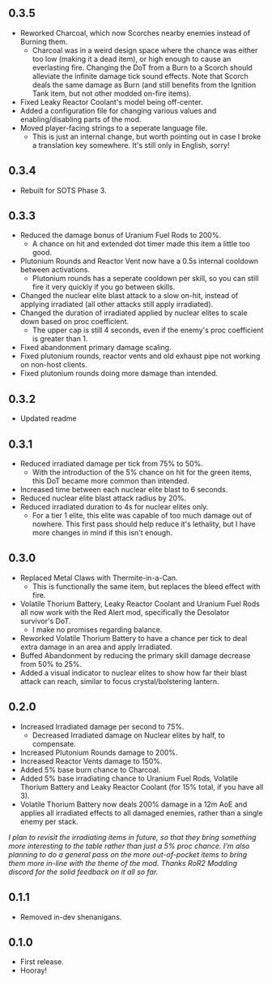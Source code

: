 ## 0.3.5
- Reworked Charcoal, which now Scorches nearby enemies instead of Burning them.
    - Charcoal was in a weird design space where the chance was either too low (making it a dead item), or high enough to cause an everlasting fire. Changing the DoT from a Burn to a Scorch should alleviate the infinite damage tick sound effects. Note that Scorch deals the same damage as Burn (and still benefits from the Ignition Tank item, but not other modded on-fire items).
- Fixed Leaky Reactor Coolant's model being off-center.
- Added a configuration file for changing various values and enabling/disabling parts of the mod.
- Moved player-facing strings to a seperate language file.
    - This is just an internal change, but worth pointing out in case I broke a translation key somewhere. It's still only in English, sorry!

## 0.3.4
- Rebuilt for SOTS Phase 3.

## 0.3.3
- Reduced the damage bonus of Uranium Fuel Rods to 200%.
	- A chance on hit and extended dot timer made this item a little too good.
- Plutonium Rounds and Reactor Vent now have a 0.5s internal cooldown between activations.
	- Plutonium rounds has a seperate cooldown per skill, so you can still fire it very quickly if you go between skills.
- Changed the nuclear elite blast attack to a slow on-hit, instead of applying irradiated (all other attacks still apply irradiated).
- Changed the duration of irradiated applied by nuclear elites to scale down based on proc coefficient.
	- The upper cap is still 4 seconds, even if the enemy's proc coefficient is greater than 1.
- Fixed abandonment primary damage scaling.
- Fixed plutonium rounds, reactor vents and old exhaust pipe not working on non-host clients.
- Fixed plutonium rounds doing more damage than intended.

## 0.3.2
- Updated readme

## 0.3.1
- Reduced irradiated damage per tick from 75% to 50%.
	- With the introduction of the 5% chance on hit for the green items, this DoT became more common than intended.
- Increased time between each nuclear elite blast to 6 seconds.
- Reduced nuclear elite blast attack radius by 20%.
- Reduced irradiated duration to 4s for nuclear elites only.
	- For a tier 1 elite, this elite was capable of too much damage out of nowhere. This first pass should help reduce it's lethality, but I have more changes in mind if this isn't enough.

## 0.3.0
- Replaced Metal Claws with Thermite-in-a-Can.
	- This is functionally the same item, but replaces the bleed effect with fire.
- Volatile Thorium Battery, Leaky Reactor Coolant and Uranium Fuel Rods all now work with the Red Alert mod, specifically the Desolator survivor's DoT.
	- I make no promises regarding balance.
- Reworked Volatile Thorium Battery to have a chance per tick to deal extra damage in an area and apply Irradiated.
- Buffed Abandonment by reducing the primary skill damage decrease from 50% to 25%.
- Added a visual indicator to nuclear elites to show how far their blast attack can reach, similar to focus crystal/bolstering lantern.

## 0.2.0
- Increased Irradiated damage per second to 75%.
	- Decreased Irradiated damage on Nuclear elites by half, to compensate.
- Increased Plutonium Rounds damage to 200%.
- Increased Reactor Vents damage to 150%.
- Added 5% base burn chance to Charcoal.
- Added 5% base irradiating chance to Uranium Fuel Rods, Volatile Thorium Battery and Leaky Reactor Coolant (for 15% total, if you have all 3).
- Volatile Thorium Battery now deals 200% damage in a 12m AoE and applies all irradiated effects to all damaged enemies, rather than a single enemy per stack.

*I plan to revisit the irradiating items in future, so that they bring something more interesting to the table rather than just a 5% proc chance.*
*I'm also planning to do a general pass on the more out-of-pocket items to bring them more in-line with the theme of the mod.*
*Thanks RoR2 Modding discord for the solid feedback on it all so far.*

## 0.1.1
- Removed in-dev shenanigans.

## 0.1.0

- First release.
- Hooray!